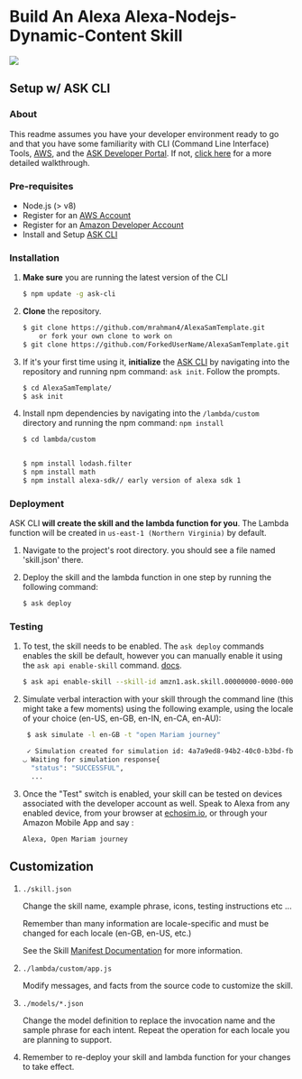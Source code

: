 # Build An Alexa Alexa-Nodejs-Dynamic-Content Skill
<img src="https://m.media-amazon.com/images/G/01/mobile-apps/dex/alexa/alexa-skills-kit/tutorials/quiz-game/header._TTH_.png" />

## Setup w/ ASK CLI

### About
This readme assumes you have your developer environment ready to go and that you have some familiarity with CLI (Command Line Interface) Tools, [AWS](https://aws.amazon.com/), and the [ASK Developer Portal](https://developer.amazon.com/alexa-skills-kit?&sc_category=Owned&sc_channel=RD&sc_campaign=Evangelism2018&sc_publisher=github&sc_content=Content&sc_detail=fact-nodejs-V2_CLI-1&sc_funnel=Convert&sc_country=WW&sc_medium=Owned_RD_Evangelism2018_github_Content_fact-nodejs-V2_CLI-1_Convert_WW_beginnersdevs&sc_segment=beginnersdevs). If not, [click here](./1-voice-user-interface.md) for a more detailed walkthrough.

### Pre-requisites

* Node.js (> v8)
* Register for an [AWS Account](https://aws.amazon.com/)
* Register for an [Amazon Developer Account](https://developer.amazon.com?&sc_category=Owned&sc_channel=RD&sc_campaign=Evangelism2018&sc_publisher=github&sc_content=Content&sc_detail=fact-nodejs-V2_CLI-1&sc_funnel=Convert&sc_country=WW&sc_medium=Owned_RD_Evangelism2018_github_Content_fact-nodejs-V2_CLI-1_Convert_WW_beginnersdevs&sc_segment=beginnersdevs)
* Install and Setup [ASK CLI](https://developer.amazon.com/docs/smapi/quick-start-alexa-skills-kit-command-line-interface.html?&sc_category=Owned&sc_channel=RD&sc_campaign=Evangelism2018&sc_publisher=github&sc_content=Content&sc_detail=fact-nodejs-V2_CLI-1&sc_funnel=Convert&sc_country=WW&sc_medium=Owned_RD_Evangelism2018_github_Content_fact-nodejs-V2_CLI-1_Convert_WW_beginnersdevs&sc_segment=beginnersdevs)

### Installation
1. **Make sure** you are running the latest version of the CLI

	```bash
	$ npm update -g ask-cli
	```

2. **Clone** the repository.

	```bash
	$ git clone https://github.com/mrahman4/AlexaSamTemplate.git
        or fork your own clone to work on 
	$ git clone https://github.com/ForkedUserName/AlexaSamTemplate.git

	```

3. If it's your first time using it, **initialize** the [ASK CLI](https://developer.amazon.com/docs/smapi/quick-start-alexa-skills-kit-command-line-interface.html?&sc_category=Owned&sc_channel=RD&sc_campaign=Evangelism2018&sc_publisher=github&sc_content=Content&sc_detail=fact-nodejs-V2_CLI-1&sc_funnel=Convert&sc_country=WW&sc_medium=Owned_RD_Evangelism2018_github_Content_fact-nodejs-V2_CLI-1_Convert_WW_beginnersdevs&sc_segment=beginnersdevs) by navigating into the repository and running npm command: `ask init`. Follow the prompts.

	```bash
	$ cd AlexaSamTemplate/
	$ ask init
	```

4. Install npm dependencies by navigating into the `/lambda/custom` directory and running the npm command: `npm install`

	```bash
	$ cd lambda/custom


	$ npm install lodash.filter
	$ npm install math
	$ npm install alexa-sdk// early version of alexa sdk 1
	```

### Deployment

ASK CLI **will create the skill and the lambda function for you**. The Lambda function will be created in ```us-east-1 (Northern Virginia)``` by default.

1. Navigate to the project's root directory. you should see a file named 'skill.json' there.
2. Deploy the skill and the lambda function in one step by running the following command:

	```bash
	$ ask deploy
	```

### Testing

1. To test, the skill needs to be enabled.  The `ask deploy` commands enables the skill be default, however you can manually enable it using the `ask api enable-skill` command.  [docs](https://developer.amazon.com/docs/smapi/ask-cli-command-reference.html#enable-skill-subcommand).

	```bash
	$ ask api enable-skill --skill-id amzn1.ask.skill.00000000-0000-0000-0000-000000000000
	```

2. Simulate verbal interaction with your skill through the command line (this might take a few moments) using the following example, using the locale of your choice (en-US, en-GB, en-IN, en-CA, en-AU):

	```bash
	 $ ask simulate -l en-GB -t "open Mariam journey"

	 ✓ Simulation created for simulation id: 4a7a9ed8-94b2-40c0-b3bd-fb63d9887fa7
	◡ Waiting for simulation response{
	  "status": "SUCCESSFUL",
	  ...
	 ```

3. Once the "Test" switch is enabled, your skill can be tested on devices associated with the developer account as well. Speak to Alexa from any enabled device, from your browser at [echosim.io](https://echosim.io/welcome), or through your Amazon Mobile App and say :

	```text
	Alexa, Open Mariam journey
	```
## Customization

1. ```./skill.json```

   Change the skill name, example phrase, icons, testing instructions etc ...

   Remember than many information are locale-specific and must be changed for each locale (en-GB, en-US, etc.)

   See the Skill [Manifest Documentation](https://developer.amazon.com/docs/smapi/skill-manifest.html?&sc_category=Owned&sc_channel=RD&sc_campaign=Evangelism2018&sc_publisher=github&sc_content=Survey&sc_detail=fact-nodejs-V2_CLI-3&sc_funnel=Convert&sc_country=WW&sc_medium=Owned_RD_Evangelism2018_github_Survey_fact-nodejs-V2_CLI-3_Convert_WW_beginnersdevs&sc_segment=beginnersdevs) for more information.

2. ```./lambda/custom/app.js```

   Modify messages, and facts from the source code to customize the skill.

3. ```./models/*.json```

	Change the model definition to replace the invocation name and the sample phrase for each intent.  Repeat the operation for each locale you are planning to support.

4. Remember to re-deploy your skill and lambda function for your changes to take effect.
